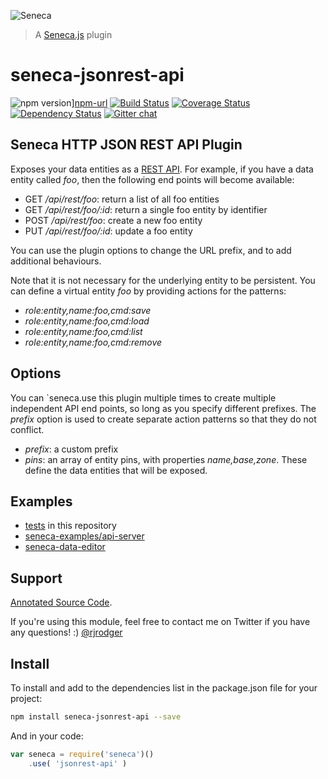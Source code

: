 ![Seneca](http://senecajs.org/files/assets/seneca-logo.png)
> A [Seneca.js](http://senecajs.org) plugin

# seneca-jsonrest-api

![npm version][npm-badge]][npm-url]
[![Build Status][travis-badge]][travis-url]
[![Coverage Status][coveralls-badge]][coveralls-url]
[![Dependency Status][david-badge]][david-url]
[![Gitter chat][gitter-badge]][gitter-url]


## Seneca HTTP JSON REST API Plugin

Exposes your data entities as a [REST
API](http://en.wikipedia.org/wiki/Representational_state_transfer). For
example, if you have a data entity called _foo_, then the following
end points will become available:

   * GET _/api/rest/foo_: return a list of all foo entities
   * GET _/api/rest/foo/:id_: return a single foo entity by identifier
   * POST _/api/rest/foo_: create a new foo entity
   * PUT _/api/rest/foo/:id_: update a foo entity

You can use the plugin options to change the URL prefix, and to add
additional behaviours.

Note that it is not necessary for the underlying entity to be
persistent. You can define a virtual entity _foo_ by providing actions for
the patterns:

   * _role:entity,name:foo,cmd:save_
   * _role:entity,name:foo,cmd:load_
   * _role:entity,name:foo,cmd:list_
   * _role:entity,name:foo,cmd:remove_


## Options

You can `seneca.use this plugin multiple times to create multiple
independent API end points, so long as you specify different
prefixes. The _prefix_ option is used to create separate action
patterns so that they do not conflict.

   * _prefix_: a custom prefix
   * _pins_: an array of entity pins, with properties _name,base,zone_. These define the data entities that will be exposed.

## Examples

   * [tests](https://github.com/rjrodger/seneca-jsonrest-api/tree/master/test) in this repository
   * [seneca-examples/api-server](https://github.com/rjrodger/seneca-examples/tree/master/api-server)
   * [seneca-data-editor](https://github.com/rjrodger/seneca-data-editor)


## Support
[Annotated Source Code](http://rjrodger.github.io/seneca-jsonrest-api/doc/jsonrest-api.html).

If you're using this module, feel free to contact me on Twitter if you
have any questions! :) [@rjrodger](http://twitter.com/rjrodger)

## Install

To install and add to the dependencies list in the package.json file
for your project:

```sh
npm install seneca-jsonrest-api --save
```

And in your code:

```js
var seneca = require('seneca')()
    .use( 'jsonrest-api' )
```

[npm-badge]: https://badge.fury.io/js/seneca-jsonrest-api.svg
[npm-url]: https://badge.fury.io/js/seneca-jsonrest-api
[travis-badge]: https://travis-ci.org/rjrodger/seneca-jsonrest-api.png?branch=master
[travis-url]: https://travis-ci.org/rjrodger/seneca-jsonrest-api
[coveralls-badge]: https://coveralls.io/repos/rjrodger/badge.svg?branch=master&service=github
[coveralls-url]:  https://coveralls.io/github/rjrodger?branch=master
[david-badge]: https://david-dm.org/toymachiner62/hapi-authorization.svg
[david-url]: https://david-dm.org/seneca-jsonrest-api
[gitter-badge]: https://badges.gitter.im/rjrodger/seneca-jsonrest-api.svg
[gitter-url]: https://gitter.im/rjrodger/seneca-jsonrest-api

